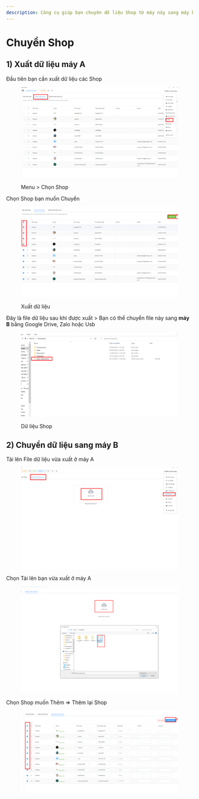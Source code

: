```yaml
---
description: Công cụ giúp bạn chuyên dữ liệu Shop từ máy này sang máy khác
---
```


# Chuyển Shop

## 1) Xuất dữ liệu máy A

Đầu tiên bạn cần xuất dữ liệu các Shop

<figure><img src="../../../.gitbook/assets/image (4) (3).png" alt=""><figcaption><p>Menu > Chọn Shop</p></figcaption></figure>

Chọn Shop bạn muốn Chuyển

<figure><img src="../../../.gitbook/assets/image (3) (2).png" alt=""><figcaption><p>Xuất dữ liệu</p></figcaption></figure>

Đây là file dữ liệu sau khi được xuất > Bạn có thể chuyển file này sang **máy B** bằng Google Drive, Zalo hoặc Usb

<figure><img src="../../../.gitbook/assets/image (12) (3).png" alt=""><figcaption><p>Dữ liệu Shop</p></figcaption></figure>

## 2) Chuyển dữ liệu sang máy B

Tải lên File dữ liệu vừa xuất ở máy A

<figure><img src="../../../.gitbook/assets/image (19).png" alt=""><figcaption></figcaption></figure>

Chọn Tải lên bạn vừa xuất ở máy A

<figure><img src="../../../.gitbook/assets/image (8) (3).png" alt=""><figcaption></figcaption></figure>

Chọn Shop muốn Thêm => Thêm lại Shop

<figure><img src="../../../.gitbook/assets/image (1) (1).png" alt=""><figcaption></figcaption></figure>
